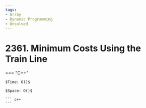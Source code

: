 ```yaml
---
tags:
- Array
- Dynamic Programming
- Unsolved
---
```



# 2361. Minimum Costs Using the Train Line

=== "C++"

    $Time: O()$

    $Space: O()$

    ``` c++
    ```